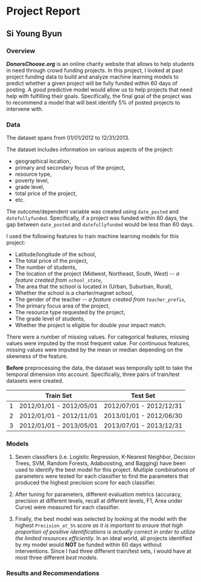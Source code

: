 # Project Report
## Si Young Byun


### Overview

__*DonorsChoose.org*__ is an online charity website that allows to help students in need through crowd funding projects. In this project, I looked at past project funding data to build and analyze machine learning models to predict whether a given project will be fully funded within 60 days of posting. A *good* predictive model would allow us to help projects that need help with fulfilling their goals. Specifically, the final goal of the project was to recommend a model that will best identify 5% of posted projects to intervene with.


### Data

The dataset spans from 01/01/2012 to 12/31/2013.

The dataset includes information on various aspects of the project:

- geographical location,
- primary and secondary focus of the project,
- resource type,
- poverty level,
- grade level,
- total price of the project,
- etc.

The outcome/dependent variable was created using `date_posted` and `datefullyfunded`. Specifically, if a project was funded within 60 days, the gap between `date_posted` and `datefullyfunded` would be less than 60 days.

I used the following features to train machine learning models for this project:

- Latitude/longitude of the school,
- The total price of the project,
- The number of students,
- The location of the project (Midwest, Northeast, South, West) -- *a feature created from `school_state`,*
- The area that the school is located in (Urban, Suburban, Rural),
- Whether the school is a charter/magnet school,
- The gender of the teacher -- *a feature created from `teacher_prefix`,*
- The primary focus area of the project,
- The resource type requested by the project,
- The grade level of students,
- Whether the project is eligible for double your impact match.

There were a number of missing values. For categorical features, missing values were imputed by the most frequent value. For continuous features, missing values were imputed by the mean or median depending on the skewness of the feature.

__Before__ preprocessing the data, the dataset was temporally split to take the temporal dimension into account. Specifically, three pairs of train/test datasets were created.


|   | Train Set               | Test Set                |
|---|-------------------------|-------------------------|
| 1 | 2012/01/01 - 2012/05/01 | 2012/07/01 - 2012/12/31 |
| 2 | 2012/01/01 - 2012/11/01 | 2013/01/01 - 2012/06/30 |
| 3 | 2012/01/01 - 2013/05/01 | 2013/07/01 - 2013/12/31 |


### Models

1. Seven classifiers (i.e. Logistic Regression, K-Nearest Neighbor, Decision Trees, SVM, Random Forests, Adaboosting, and Bagging) have been used to identify the best model for this project. Multiple combinations of parameters were tested for each classifier to find the parameters that produced the highest precision score for each classifier.

2. After tuning for parameters, different evaluation metrics (accuracy, precision at different levels, recall at different levels, F1, Area under Curve) were measured for each classifier.

3. Finally, the best model was selected by looking at the model with the highest `Precision_at_5%` score *as it is important to ensure that high proportion of positive identifications is actually correct in order to utilize the limited resources efficiently.* In an ideal world, all projects identified by my model would __NOT__ be funded within 60 days without interventions. Since I had three different train/test sets, I would have at most three different *best* models.


### Results and Recommendations
